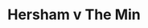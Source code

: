 ---
year: "1991"
serialNumber: "0125" 
game: "Hersham"
title: "Hersham v The Min"
gameLocation: "Hersham"
gameDate: "1991"
result: ""
resultType: ""
type: "game"
---